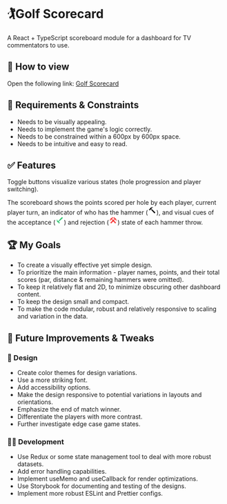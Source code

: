 # 🏌️Golf Scorecard

A React + TypeScript scoreboard module for a dashboard for TV commentators to use.

## 👀 How to view

Open the following link:
[Golf Scorecard ](https://niravbeni.github.io/Golf-Scorecard/)

## 📏 Requirements & Constraints

- Needs to be visually appealing.
- Needs to implement the game's logic correctly.
- Needs to be constrained within a 600px by 600px space.
- Needs to be intuitive and easy to read.

## ✅ Features

Toggle buttons visualize various states (hole progression and player switching).

The scoreboard shows the points scored per hole by each player, current player turn, an indicator of who has the hammer (<img src="./src/assets/png/hammer.png" width="20" height="20" alt="Hammer Icon">), and visual cues of the acceptance (<img src="./src/assets/png/tick.png" width="20" height="20" alt="Tick Icon">) and rejection (<img src="./src/assets/png/cross.png" width="20" height="20" alt="Cross Icon">) state of each hammer throw.

## 🏆 My Goals

- To create a visually effective yet simple design.
- To prioritize the main information - player names, points, and their total scores (par, distance & remaining hammers were omitted).
- To keep it relatively flat and 2D, to minimize obscuring other dashboard content.
- To keep the design small and compact.
- To make the code modular, robust and relatively responsive to scaling and variation in the data.

## 🔮 Future Improvements & Tweaks

### 🎨 Design

- Create color themes for design variations.
- Use a more striking font.
- Add accessibility options.
- Make the design responsive to potential variations in layouts and orientations.
- Emphasize the end of match winner.
- Differentiate the players with more contrast.
- Further investigate edge case game states.

### 👨‍💻 Development

- Use Redux or some state management tool to deal with more robust datasets.
- Add error handling capabilities.
- Implement useMemo and useCallback for render optimizations.
- Use Storybook for documenting and testing of the designs.
- Implement more robust ESLint and Prettier configs.
